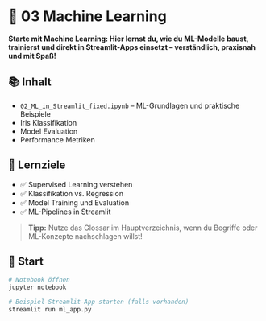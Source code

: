 
# 🤖 03 Machine Learning

**Starte mit Machine Learning: Hier lernst du, wie du ML-Modelle baust, trainierst und direkt in Streamlit-Apps einsetzt – verständlich, praxisnah und mit Spaß!**


## 📚 Inhalt

- `02_ML_in_Streamlit_fixed.ipynb` – ML-Grundlagen und praktische Beispiele
- Iris Klassifikation
- Model Evaluation
- Performance Metriken


## 🎯 Lernziele

- ✅ Supervised Learning verstehen
- ✅ Klassifikation vs. Regression
- ✅ Model Training und Evaluation
- ✅ ML-Pipelines in Streamlit

> **Tipp:** Nutze das Glossar im Hauptverzeichnis, wenn du Begriffe oder ML-Konzepte nachschlagen willst!


## 🚀 Start

```bash
# Notebook öffnen
jupyter notebook

# Beispiel-Streamlit-App starten (falls vorhanden)
streamlit run ml_app.py
```
